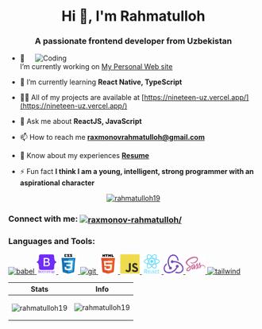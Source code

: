 <h1 align="center">Hi 👋, I'm Rahmatulloh</h1>
<h3 align="center">A passionate frontend developer from Uzbekistan</h3>

<img align="right" alt="Coding" width="450" src="https://github.com/rahmatulloh19/rahmatulloh19/blob/main/readmeGif.gif">
 

- 🔭 I’m currently working on [My Personal Web site](https://nineteen-uz.vercel.app/)

- 🌱 I’m currently learning **React Native, TypeScript**
 
- 👨‍💻 All of my projects are available at [https://nineteen-uz.vercel.app/](https://nineteen-uz.vercel.app/)

- 💬 Ask me about **ReactJS, JavaScript**

- 📫 How to reach me **raxmonovrahmatulloh@gmail.com**
 
- 📄 Know about my experiences [**Resume**](https://drive.google.com/file/d/1TSkxCHay3T_P1U8my9yRl30Pzk--qd1u/view)

- ⚡ Fun fact **I think I am a young, intelligent, strong programmer with an aspirational character** 

<p align="center"><a href="https://github.com/ryo-ma/github-profile-trophy"><img src="https://github-profile-trophy.vercel.app/?username=rahmatulloh19" alt="rahmatulloh19" /></a> </p>

<h3 align="left">Connect with me: <a href="https://linkedin.com/in/raxmonov-rahmatulloh/" target="blank"><img align="center" src="https://raw.githubusercontent.com/rahuldkjain/github-profile-readme-generator/master/src/images/icons/Social/linked-in-alt.svg" alt="raxmonov-rahmatulloh/" height="20" width="30" /></a></h3>

<h3 align="left">Languages and Tools:</h3>
			<p align="left">
				<a href="https://babeljs.io/" target="_blank" rel="noreferrer">
					<img
						src="https://www.vectorlogo.zone/logos/babeljs/babeljs-icon.svg"
						alt="babel"
						width="40"
						height="40"
					/>
				</a>
				<a href="https://getbootstrap.com" target="_blank" rel="noreferrer">
					<img
						src="https://raw.githubusercontent.com/devicons/devicon/master/icons/bootstrap/bootstrap-plain-wordmark.svg"
						alt="bootstrap"
						width="40"
						height="40"
					/>
				</a>
				<a href="https://www.w3schools.com/css/" target="_blank" rel="noreferrer">
					<img
						src="https://raw.githubusercontent.com/devicons/devicon/master/icons/css3/css3-original-wordmark.svg"
						alt="css3"
						width="40"
						height="40"
					/>
				</a>
				<a href="https://git-scm.com/" target="_blank" rel="noreferrer">
					<img
						src="https://www.vectorlogo.zone/logos/git-scm/git-scm-icon.svg"
						alt="git"
						width="40"
						height="40"
					/>
				</a>
				<a href="https://www.w3.org/html/" target="_blank" rel="noreferrer">
					<img
						src="https://raw.githubusercontent.com/devicons/devicon/master/icons/html5/html5-original-wordmark.svg"
						alt="html5"
						width="40"
						height="40"
					/>
				</a>
				<a
					href="https://developer.mozilla.org/en-US/docs/Web/JavaScript"
					target="_blank"
					rel="noreferrer">
					<img
						src="https://raw.githubusercontent.com/devicons/devicon/master/icons/javascript/javascript-original.svg"
						alt="javascript"
						width="40"
						height="40"
					/>
				</a>
				<a href="https://reactjs.org/" target="_blank" rel="noreferrer">
					<img
						src="https://raw.githubusercontent.com/devicons/devicon/master/icons/react/react-original-wordmark.svg"
						alt="react"
						width="40"
						height="40"
					/>
				</a>
				<a href="https://redux.js.org" target="_blank" rel="noreferrer">
					<img
						src="https://raw.githubusercontent.com/devicons/devicon/master/icons/redux/redux-original.svg"
						alt="redux"
						width="40"
						height="40"
					/>
				</a>
				<a href="https://sass-lang.com" target="_blank" rel="noreferrer">
					<img
						src="https://raw.githubusercontent.com/devicons/devicon/master/icons/sass/sass-original.svg"
						alt="sass"
						width="40"
						height="40"
					/>
				</a>
				<a href="https://tailwindcss.com/" target="_blank" rel="noreferrer">
					<img
						src="https://www.vectorlogo.zone/logos/tailwindcss/tailwindcss-icon.svg"
						alt="tailwind"
						width="40"
						height="40"
					/>
				</a>


| Stats                                                 | Info                                          |
| ----------------------------------------------------- | --------------------------------------------- |
| <img align="center" src="https://github-readme-stats.vercel.app/api?username=rahmatulloh19&show_icons=true&locale=en" alt="rahmatulloh19" /> | <p  align="center" ><img src="https://github-readme-stats.vercel.app/api/top-langs?username=rahmatulloh19&show_icons=true&locale=en&layout=compact" alt="rahmatulloh19" /></p> |


<p>&nbsp;
  
</p>
